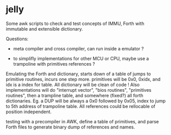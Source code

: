 # jelly

Some awk scripts to check and test concepts of IMMU, Forth with immutable and extensible dictionary.

Questions:

- meta compiler and cross compiler, can run inside a emulator ?

- to simplifly implementations for other MCU or CPU, maybe use a trampoline with primitives references ?

Emulating the Forth and dictionary, starts down of a table of jumps to primitive routines, incurs one step more. primitives will be 0x0, 0xidx, and idx is a index for table. All dictionary will be clean of code ! Also implementations will do "interrupt vector", "bios routines", "primitives routines", then a trampline table, and somewhere (fixed?) all forth dictionaries. Eg. a DUP will be always a 0x0 followed by 0x05, index to jump to 5th address of trampoline table. All references could be rellocable of position independent.

testing with a precompiler in AWK, define a table of primitives, and parse Forth files to generate binary dump of references and names.
